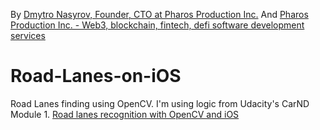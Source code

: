 By [Dmytro Nasyrov, Founder, CTO at Pharos Production Inc.](https://www.linkedin.com/in/dmytronasyrov/)
And [Pharos Production Inc. - Web3, blockchain, fintech, defi software development services](https://pharosproduction.com)

# Road-Lanes-on-iOS
Road Lanes finding using OpenCV. I'm using logic from Udacity's CarND Module 1.
[Road lanes recognition with OpenCV and iOS](https://medium.com/pharos-production/road-lane-recognition-with-opencv-and-ios-a892a3ab635c)
